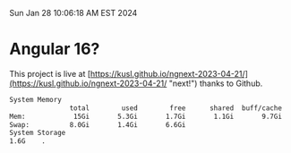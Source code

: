 Sun Jan 28 10:06:18 AM EST 2024

# Angular 16?


This project is live at [https://kusl.github.io/ngnext-2023-04-21/](https://kusl.github.io/ngnext-2023-04-21/ "next!") thanks to Github.

```bash
System Memory
               total        used        free      shared  buff/cache   available
Mem:            15Gi       5.3Gi       1.7Gi       1.1Gi       9.7Gi       9.9Gi
Swap:          8.0Gi       1.4Gi       6.6Gi
System Storage
1.6G	.
```
